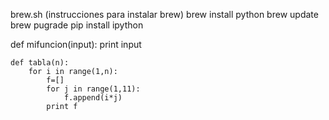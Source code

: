 brew.sh (instrucciones para instalar brew)
brew install python
brew update
brew pugrade
pip install ipython


def mifuncion(input):
    print input

```
def tabla(n):
    for i in range(1,n):
        f=[]
        for j in range(1,11):
            f.append(i*j)
        print f
```

